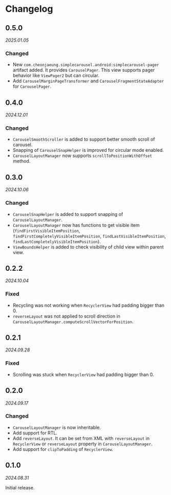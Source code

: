 # Changelog

## 0.5.0

_2025.01.05_

### Changed

- New `com.cheonjaeung.simplecarousel.android:simplecarousel-pager` artifact added.
  It provides `CarouselPager`. This view supports pager behavior like `ViewPager2` but can circular.
- Add `CarouselMarginPageTransformer` and `CarouselFragmentStateAdapter` for `CarouselPager`.

## 0.4.0

_2024.12.01_

### Changed

- `CarouselSmoothScroller` is added to support better smooth scroll of carousel.
- Snapping of `CarouselSnapHelper` is improved for circular mode enabled.
- `CarouselLayoutManager` now supports `scrollToPositionWithOffset` method.

## 0.3.0

_2024.10.06_

### Changed

- `CarouselSnapHelper` is added to support snapping of `CarouselLayoutManager`.
- `CarouselLayoutManager` now has functions to get visible item (`findFirstVisibleItemPosition`, `findFirstCompletelyVisibleItemPosition`, `findLastVisibleItemPosition`, `findLastCompletelyVisibleItemPosition`).
- `ViewBoundsHelper` is added to check visibility of child view within parent view.

## 0.2.2

_2024.10.04_

### Fixed

- Recycling was not working when `RecyclerView` had padding bigger than 0.
- `reverseLayout` was not applied to scroll direction in `CarouselLayoutManager.computeScrollVectorForPosition`.

## 0.2.1

_2024.09.28_

### Fixed

- Scrolling was stuck when `RecyclerView` had padding bigger than 0.

## 0.2.0

_2024.09.17_

### Changed

- `CarouselLayoutManager` is now inheritable.
- Add support for RTL.
- Add `reverseLayout`. It can be set from XML with `reverseLayout` in `RecyclerView` or `reverseLayout` property in `CarouselLayoutManager`.
- Add support for `clipToPadding` of `RecyclerView`.

## 0.1.0

_2024.08.31_

Initial release.
